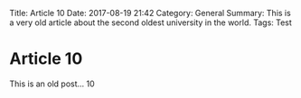 Title: Article 10
Date: 2017-08-19 21:42
Category: General
Summary: This is a very old article about the second oldest university in the world.
Tags: Test

# Article 10

This is an old post... 10